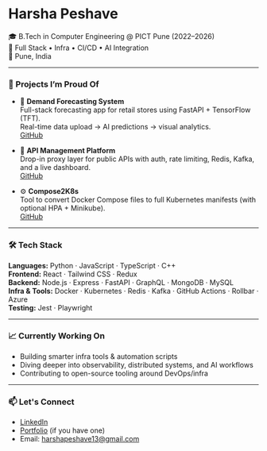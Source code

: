 # Harsha Peshave

🎓 B.Tech in Computer Engineering @ PICT Pune (2022–2026)  
🔧 Full Stack • Infra • CI/CD • AI Integration  
📍 Pune, India

---

### 🚀 Projects I’m Proud Of

- 🧠 **Demand Forecasting System**  
  Full-stack forecasting app for retail stores using FastAPI + TensorFlow (TFT).  
  Real-time data upload → AI predictions → visual analytics.  
  [GitHub](https://github.com/your-username/demand-forecasting)

- 🔐 **API Management Platform**  
  Drop-in proxy layer for public APIs with auth, rate limiting, Redis, Kafka, and a live dashboard.  
  [GitHub](https://github.com/your-username/api-platform)

- ⚙️ **Compose2K8s**  
  Tool to convert Docker Compose files to full Kubernetes manifests (with optional HPA + Minikube).  
  [GitHub](https://github.com/your-username/compose2k8s)

---

### 🛠️ Tech Stack

**Languages:** Python · JavaScript · TypeScript · C++  
**Frontend:** React · Tailwind CSS · Redux  
**Backend:** Node.js · Express · FastAPI · GraphQL · MongoDB · MySQL  
**Infra & Tools:** Docker · Kubernetes · Redis · Kafka · GitHub Actions · Rollbar · Azure  
**Testing:** Jest · Playwright

---

### 📈 Currently Working On

- Building smarter infra tools & automation scripts  
- Diving deeper into observability, distributed systems, and AI workflows  
- Contributing to open-source tooling around DevOps/infra

---

### 📫 Let's Connect

- [LinkedIn](https://www.linkedin.com/in/your-profile)  
- [Portfolio](https://your-portfolio.com) (if you have one)  
- Email: harshapeshave13@gmail.com

